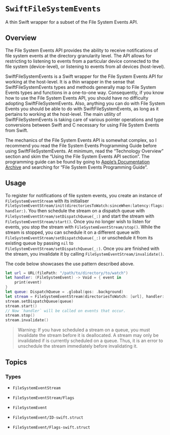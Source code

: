 # ``SwiftFileSystemEvents``

A thin Swift wrapper for a subset of the File System Events API.

## Overview

The File System Events API provides the ability to receive notifications of file
system events at the directory granularity level. The API allows for restricting
to listening to events from a particular device connected to the file system
(device-level), or listening to events from all devices (host-level).

SwiftFileSystemEvents is a Swift wrapper for the File System Events API for
working at the host-level. It is a thin wrapper in the sense that
SwiftFileSystemEvents types and methods generally map to File System Events
types and functions in a one-to-one way. Consequently, if you know how to use
the File System Events API, you should have no difficulty adopting
SwiftFileSystemEvents. Also, anything you can do with File System Events you
should be able to do with SwiftFileSystemEvents, as long as it pertains to
working at the host-level. The main utility of SwiftFileSystemEvents is
taking care of various pointer operations and type conversions between Swift and
C necessary for using File System Events from Swift.

The mechanics of the File System Events API is somewhat complex, so I recommend
you read the File System Events Programming Guide before using
SwiftFileSystemEvents. At minimum, read the “Technology Overview” section and
skim the “Using the File System Events API section”. The programming guide can
be found by going to
[Appleʼs Documentation Archive](https://developer.apple.com/library/archive/navigation/)
and searching for “File System Events Programming Guide”.

## Usage

To register for notifications of file system events, you create an instance of
``FileSystemEventStream`` with its initialiser
``FileSystemEventStream/init(directoriesToWatch:sinceWhen:latency:flags:handler:)``.
You then schedule the stream on a dispatch queue with
``FileSystemEventStream/setDispatchQueue(_:)`` and start the stream with
``FileSystemEventStream/start()``. Once you no longer wish to listen for events,
you stop the stream with ``FileSystemEventStream/stop()``. While the stream is
stopped, you can schedule it on a different queue with
``FileSystemEventStream/setDispatchQueue(_:)`` or unschedule it from its existing
queue by passing `nil` to ``FileSystemEventStream/setDispatchQueue(_:)``. Once
you are finished with the stream, you invalidate it by calling
``FileSystemEventStream/invalidate()``.

The code below showcases the use pattern described above.

```swift
let url = URL(filePath: "/path/to/directory/to/watch")
let handler: (FileSystemEvent) -> Void = { event in
    print(event)
}
let queue: DispatchQueue = .global(qos: .background)
let stream = FileSystemEventStream(directoriesToWatch: [url], handler: handler)
stream.setDispatchQueue(queue)
stream.start()
// Now `handler` will be called on events that occur.
stream.stop()
stream.invalidate()
```

> Warning: If you have scheduled a stream on a queue, you must invalidate the
stream before it is deallocated. A stream may only be invalidated if is
currently scheduled on a queue. Thus, it is an error to unschedule the stream
immediately before invalidating it.

## Topics

### Types

- ``FileSystemEventStream``

- ``FileSystemEventStream/Flags``

- ``FileSystemEvent``

- ``FileSystemEvent/ID-swift.struct``

- ``FileSystemEvent/Flags-swift.struct``
